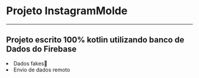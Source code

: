 # Projeto InstagramMolde
<hr>
<h2>Projeto escrito 100% kotlin utilizando banco de 
Dados do Firebase</h2> 
          <li>Dados fakes🤥</li>
        <li>Envio de dados remoto</li>

